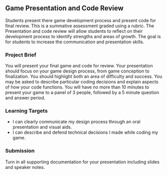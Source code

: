 ## Game Presentation and Code Review
Students present there game development process and present code for final review. This is a summative assessment graded using a rubric. 
The Presentation and code review will allow students to reflect on their development process to identify strengths and areas of growth. The goal is for students to increase the communication and presentation skills. 

### Project Brief
You will present your final game and code for review. Your presentation should focus on your game design process, from game conception to finalization. You should highlight both an area of difficulty and success. 
You may be asked to describe particular coding decisions and explain aspects of how your code functions.
You will have no more than 10 minutes to present your game to a panel of 3 people, followed by a 5 minute question and answer period.

### Learning Targets
- I can clearly communicate my design process through an oral presentation and visual aids.
- I can describe and defend technical decisions I made while coding my game.

### Submission
Turn in all supporting documentation for your presentation including slides and speaker notes.
  

